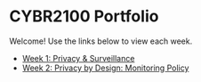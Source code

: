 # CYBR2100 Portfolio

Welcome! Use the links below to view each week.

- [Week 1: Privacy & Surveillance](week-01/index.md)
- [Week 2: Privacy by Design: Monitoring Policy](week-02/index.md)

